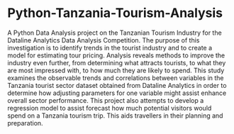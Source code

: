 # Python-Tanzania-Tourism-Analysis
A Python Data Analysis project on the Tanzanian Tourism Industry  for the Dataline Analytics Data Analysis Competition. The purpose of this investigation is to identify trends in the tourist industry and to create a model for estimating tour pricing. Analysis reveals methods to improve the industry even further, from determining what attracts tourists, to what they are most impressed with, to how much they are likely to spend. This study examines the observable trends and correlations between variables in the Tanzania tourist sector dataset obtained from Dataline Analytics in order to determine how adjusting parameters for one variable might assist enhance overall sector performance. This project also attempts to develop a regression model to assist forecast how much potential visitors would spend on a Tanzania tourism trip. This aids travellers in their planning and preparation.
